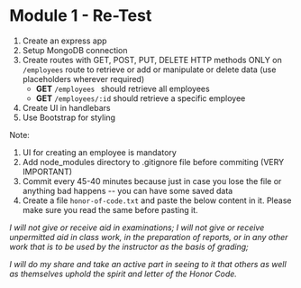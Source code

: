 # Module 1 - Re-Test
1. Create an express app
2. Setup MongoDB connection 
3. Create routes with GET, POST, PUT, DELETE HTTP methods ONLY on `/employees` route to retrieve or add or manipulate or delete data (use placeholders wherever required)
	- **GET** `/employees ` should retrieve all employees
	- **GET** `/employees/:id` should retrieve a specific employee
4. Create UI in handlebars 
5. Use Bootstrap for styling

Note:
1. UI for creating an employee is mandatory 
2.  Add node_modules directory to .gitignore file before commiting (VERY IMPORTANT)
3.  Commit every 45-40 minutes because just in case you lose the file or anything bad happens -- you can have some saved data
4. Create a file `honor-of-code.txt` and paste the below content in it. Please make sure you read the same before pasting it.

*I will not give or receive aid in examinations; I will not give or receive unpermitted aid in class work, in the preparation of reports, or in any other work that is to be used by the instructor as the basis of grading;*

*I will do my share and take an active part in seeing to it that others as well as themselves uphold the spirit and letter of the Honor Code.*
